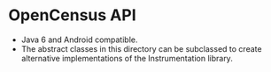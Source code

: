 OpenCensus API
======================================================

* Java 6 and Android compatible.
* The abstract classes in this directory can be subclassed to create alternative
  implementations of the Instrumentation library.
